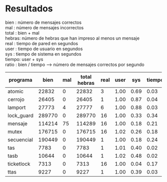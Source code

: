 # Resultados
bien  : número de mensajes correctos  
mal   : número de mensajes incorrectos  
total : bien + mal  
hebras: número de hebras que han impreso al menos un mensaje  
real  : tiempo de pared en segundos  
user  : tiempo de usuario en segundos  
sys   : tiempo de sistema en segundos  
tiempo: user + sys  
ratio : bien / tiempo --> número de mensajes correctos por segundo  

| programa  | bien |   mal | total hebras |  real  | user  |  sys | tiempo | ratio |
| ----------|-----|--------|--------------|--------|-------|------|--------|-------|
| atomic |  22832 |      0 |  22832 |      3 |   1.00 |   0.69 |   0.03 |    .72 |  31711 |
| cerrojo |  26405 |     0 |  26405 |      1 |   1.00 |   0.87 |   0.04 |    .91 |  29016 |
| lamport |  27773 |     4 |  27777 |      6 |   1.00 |   0.88 |   0.03 |    .91 |  30519 |
| lock_guard | 289770 |  0 | 289770 |     16 |   1.00 |   0.33 |   0.34 |    .67 | 432492 |
| mensaje | 114214 |    75 | 114289 |     16 |   1.00 |   0.18 |   0.21 |    .39 | 292856 |
| mutex | 176715 |       0 | 176715 |     16 |   1.02 |   0.26 |   0.18 |    .44 | 401625 |
| secuencial | 190449 |  0 | 190449 |      1 |   1.00 |   0.18 |   0.24 |    .42 | 453450 |
| tas |          7783 |  0 |   7783 |      1 |   1.01 |   0.40 |   0.02 |    .42 |  18530 |
| tasb |  10644 |        0 |  10644 |      1 |   1.02 |   0.48 |   0.02 |    .50 |  21288 |
| ticketlock |   7313 |  0 |   7313 |     16 |   1.00 |   0.04 |   0.17 |    .21 |  34823 |
| ttas |   9227 |        0 |   9227 |      1 |   1.00 |   0.39 |   0.03 |    .42 |  21969 |
